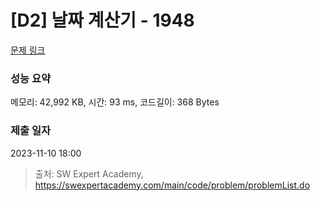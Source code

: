 # [D2] 날짜 계산기 - 1948 

[문제 링크](https://swexpertacademy.com/main/code/problem/problemDetail.do?contestProbId=AV5PnnU6AOsDFAUq) 

### 성능 요약

메모리: 42,992 KB, 시간: 93 ms, 코드길이: 368 Bytes

### 제출 일자

2023-11-10 18:00



> 출처: SW Expert Academy, https://swexpertacademy.com/main/code/problem/problemList.do